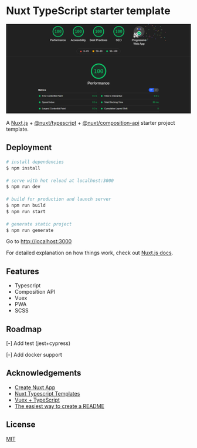 # Nuxt TypeScript starter template

![Lighthouse](./static/Lighthouse.png)

A [Nuxt.js](https://github.com/nuxt/nuxt.js) + [@nuxt/typescript](https://github.com/nuxt/typescript) + [@nuxt/composition-api](https://github.com/nuxt-community/composition-api) starter project template.

## Deployment

```bash
# install dependencies
$ npm install

# serve with hot reload at localhost:3000
$ npm run dev

# build for production and launch server
$ npm run build
$ npm run start

# generate static project
$ npm run generate
```

Go to [http://localhost:3000](http://localhost:3000)

For detailed explanation on how things work, check out [Nuxt.js docs](https://nuxtjs.org).

## Features

- Typescript
- Composition API
- Vuex
- PWA
- SCSS

## Roadmap

[-] Add test (jest+cypress)

[-] Add docker support

## Acknowledgements

- [Create Nuxt App](https://github.com/nuxt/create-nuxt-app)
- [Nuxt Typescript Templates](https://github.com/nuxt-community/typescript-template)
- [Vuex + TypeScript](https://dev.to/3vilarthas/vuex-typescript-m4j)
- [The easiest way to create a README](https://readme.so/editor)

## License

[MIT](https://choosealicense.com/licenses/mit/)
